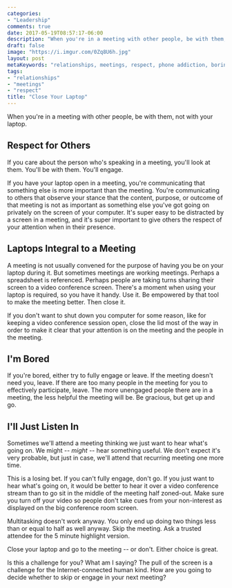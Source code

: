 ```yaml
---
categories:
- "Leadership"
comments: true
date: 2017-05-19T08:57:17-06:00
description: "When you're in a meeting with other people, be with them, not with your laptop."
draft: false
image: "https://i.imgur.com/0Zq8U6h.jpg"
layout: post
metaKeywords: "relationships, meetings, respect, phone addiction, boring meetings, laptop at meeting"
tags:
- "relationships"
- "meetings"
- "respect"
title: "Close Your Laptop"
---
```


When you're in a meeting with other people, be with them, not with your laptop.

<!--more-->

## Respect for Others

If you care about the person who's speaking in a meeting, you'll look at them.  You'll be with them.  You'll engage.  

If you have your laptop open in a meeting, you're communicating that something else is more important than the meeting.  You're communicating to others that observe your stance that the content, purpose, or outcome of that meeting is not as important as something else you've got going on privately on the screen of your computer.  It's super easy to be distracted by a screen in a meeting, and it's super important to give others the respect of your attention when in their presence.

## Laptops Integral to a Meeting

A meeting is not usually convened for the purpose of having you be on your laptop during it.  But sometimes meetings are working meetings.  Perhaps a spreadsheet is referenced.  Perhaps people are taking turns sharing their screen to a video conference screen.  There's a moment when using your laptop is required, so you have it handy.  Use it.  Be empowered by that tool to make the meeting better.  Then close it.

If you don't want to shut down you computer for some reason, like for keeping a video conference session open, close the lid most of the way in order to make it clear that your attention is on the meeting and the people in the meeting.

## I'm Bored

If you're bored, either try to fully engage or leave.  If the meeting doesn't need you, leave.  If there are too many people in the meeting for you to effectively participate, leave.  The more unengaged people there are in a meeting, the less helpful the meeting will be.  Be gracious, but get up and go.

## I'll Just Listen In

Sometimes we'll attend a meeting thinking we just want to hear what's going on.  We might -- _might_ -- hear something useful.  We don't expect it's very probable, but just in case, we'll attend that recurring meeting one more time.  

This is a losing bet.  If you can't fully engage, don't go.  If you just want to hear what's going on, it would be better to hear it over a video conference stream than to go sit in the middle of the meeting half zoned-out.  Make sure you turn off your video so people don't take cues from your non-interest as displayed on the big conference room screen.  

Multitasking doesn't work anyway.  You only end up doing two things less than or equal to half as well anyway.  Skip the meeting.  Ask a trusted attendee for the 5 minute highlight version.

Close your laptop and go to the meeting -- or don't.  Either choice is great.

Is this a challenge for you?  What am I saying?  The pull of the screen is a challenge for the Internet-connected human kind.  How are you going to decide whether to skip or engage in your next meeting?


